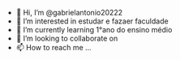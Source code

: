 - 👋 Hi, I’m @gabrielantonio20222
- 👀 I’m interested in estudar e fazaer faculdade
- 🌱 I’m currently learning 1°ano do ensino médio
- 💞️ I’m looking to collaborate on 
- 📫 How to reach me ...

<!---
gabrielantonio20222/gabrielantonio20222 is a ✨ special ✨ repository because its `README.md` (this file) appears on your GitHub profile.
You can click the Preview link to take a look at your changes.
--->
